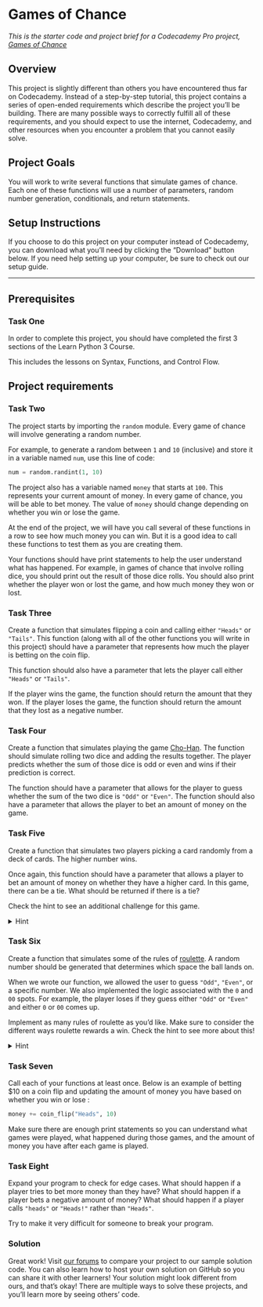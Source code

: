 # Games of Chance

_This is the starter code and project brief for a Codecademy Pro project, [Games of Chance](https://www.codecademy.com/practice/projects/games-of-chance)_

## Overview

This project is slightly different than others you have encountered thus far on Codecademy. Instead of a step-by-step tutorial, this project contains a series of open-ended requirements which describe the project you’ll be building. There are many possible ways to correctly fulfill all of these requirements, and you should expect to use the internet, Codecademy, and other resources when you encounter a problem that you cannot easily solve.

## Project Goals

You will work to write several functions that simulate games of chance. Each one of these functions will use a number of parameters, random number generation, conditionals, and return statements.

## Setup Instructions

If you choose to do this project on your computer instead of Codecademy, you can download what you’ll need by clicking the “Download” button below. If you need help setting up your computer, be sure to check out our setup guide.

---

## Prerequisites

### Task One

In order to complete this project, you should have completed the first 3 sections of the Learn Python 3 Course.

This includes the lessons on Syntax, Functions, and Control Flow.

## Project requirements

### Task Two

The project starts by importing the `random` module. Every game of chance will involve generating a random number.

For example, to generate a random between `1` and `10` (inclusive) and store it in a variable named `num`, use this line of code:

```py
num = random.randint(1, 10)
```

The project also has a variable named `money` that starts at `100`. This represents your current amount of money. In every game of chance, you will be able to bet money. The value of `money` should change depending on whether you win or lose the game.

At the end of the project, we will have you call several of these functions in a row to see how much money you can win. But it is a good idea to call these functions to test them as you are creating them.

Your functions should have print statements to help the user understand what has happened. For example, in games of chance that involve rolling dice, you should print out the result of those dice rolls. You should also print whether the player won or lost the game, and how much money they won or lost.

### Task Three

Create a function that simulates flipping a coin and calling either `"Heads"` or `"Tails"`. This function (along with all of the other functions you will write in this project) should have a parameter that represents how much the player is betting on the coin flip.

This function should also have a parameter that lets the player call either `"Heads"` or `"Tails"`.

If the player wins the game, the function should return the amount that they won. If the player loses the game, the function should return the amount that they lost as a negative number.

### Task Four

Create a function that simulates playing the game [Cho-Han](https://en.wikipedia.org/wiki/Ch%C5%8D-han). The function should simulate rolling two dice and adding the results together. The player predicts whether the sum of those dice is odd or even and wins if their prediction is correct.

The function should have a parameter that allows for the player to guess whether the sum of the two dice is `"Odd"` or `"Even"`. The function should also have a parameter that allows the player to bet an amount of money on the game.

### Task Five

Create a function that simulates two players picking a card randomly from a deck of cards. The higher number wins.

Once again, this function should have a parameter that allows a player to bet an amount of money on whether they have a higher card. In this game, there can be a tie. What should be returned if there is a tie?

Check the hint to see an additional challenge for this game.

<details>
  <summary>Hint</summary>
  <p>If the game is a tie, you should return `0`. The player doesn’t win or lose any money.</p>

  <p>It’s possible that your solution doesn’t really simulate drawing two cards from the same deck. For example, if I draw a 4, it is less likely that you will draw a 4 when you draw a card. As a challenge, think about how you might create a system that knows which cards have already been draw.</p>

  <p>Hint: if you’re familiar with lists, this would be a good place to use them!</p>
</details>

### Task Six

Create a function that simulates some of the rules of [roulette](https://en.wikipedia.org/wiki/Roulette). A random number should be generated that determines which space the ball lands on.

When we wrote our function, we allowed the user to guess `"Odd"`, `"Even"`, or a specific number. We also implemented the logic associated with the `0` and `00` spots. For example, the player loses if they guess either `"Odd"` or `"Even"` and either `0` or `00` comes up.

Implement as many rules of roulette as you’d like. Make sure to consider the different ways roulette rewards a win. Check the hint to see more about this!

<details>
  <summary>Hint</summary>
  <p>The amount of money you get back from roulette changes depending on what kind of guess you make. For example, if you bet 1 dollar on a specific number, and you win, you will get 35 dollars back. But if you bet 1 dollar on "Even" and win, you will only get one dollar back. The return value of your function should reflect the different ways roulette rewards its winners.</p>
</details>

### Task Seven

Call each of your functions at least once. Below is an example of betting $10 on a coin flip and updating the amount of money you have based on whether you win or lose :

```py
money += coin_flip("Heads", 10)
```

Make sure there are enough print statements so you can understand what games were played, what happened during those games, and the amount of money you have after each game is played.

### Task Eight

Expand your program to check for edge cases. What should happen if a player tries to bet more money than they have? What should happen if a player bets a negative amount of money? What should happen if a player calls `"heads"` or `"Heads!"` rather than `"Heads"`.

Try to make it very difficult for someone to break your program.

### Solution

Great work! Visit [our forums](https://discuss.codecademy.com/t/games-of-chance-challenge-project-python/462399) to compare your project to our sample solution code. You can also learn how to host your own solution on GitHub so you can share it with other learners! Your solution might look different from ours, and that’s okay! There are multiple ways to solve these projects, and you’ll learn more by seeing others’ code.
